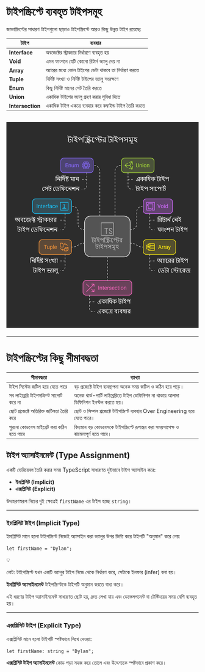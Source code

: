 # টাইপস্ক্রিপ্টে ব্যবহৃত টাইপসমূহ

জাভাস্ক্রিপ্টের সাধারণ টাইপগুলো ছাড়াও টাইপস্ক্রিপ্টে আরও কিছু উন্নত টাইপ রয়েছে:

| টাইপ             | ব্যবহার                                                 |
| ---------------- | ------------------------------------------------------- |
| **Interface**    | অবজেক্টের স্ট্রাকচার নির্ধারণে ব্যবহৃত হয়               |
| **Void**         | এমন ফাংশনে যেটি কোনো রিটার্ন ভ্যালু দেয় না              |
| **Array**        | অ্যারের মধ্যে কোন টাইপের ডেটা থাকবে তা নির্ধারণ করতে    |
| **Tuple**        | নির্দিষ্ট সংখ্যা ও নির্দিষ্ট টাইপের ভ্যালু সংরক্ষণে     |
| **Enum**         | কিছু নির্দিষ্ট মানের সেট তৈরি করতে                      |
| **Union**        | একাধিক টাইপের ভ্যালু গ্রহণ করার সুবিধা দিতে             |
| **Intersection** | একাধিক টাইপ একত্রে ব্যবহার করে কম্বাইন্ড টাইপ তৈরি করতে |

## ![_- visual selection (1).png](../../../public/TypeScript/TypeScript_type.png)

---

# টাইপস্ক্রিপ্টের কিছু সীমাবদ্ধতা

| সীমাবদ্ধতা                               | ব্যাখ্যা                                                                            |
| ---------------------------------------- | ----------------------------------------------------------------------------------- |
| টাইপ সিস্টেম জটিল হয়ে যেতে পারে          | বড় প্রজেক্টে টাইপ ব্যবস্থাপনা অনেক সময় জটিল ও কঠিন হয়ে পড়ে।                         |
| সব লাইব্রেরি টাইপসক্রিপ্ট সাপোর্ট করে না | অনেক থার্ড-পার্টি লাইব্রেরিতে টাইপ ডেফিনিশন না থাকায় আলাদা ডিফিনিশন ইনস্টল করতে হয়। |
| ছোট প্রজেক্টে অতিরিক্ত জটিলতা তৈরি করে   | ছোট ও সিম্পল প্রজেক্টে টাইপস্ক্রিপ্ট ব্যবহার Over Engineering হয়ে যেতে পারে।        |
| পুরনো কোডবেস মাইগ্রেট করা কঠিন হতে পারে  | বিদ্যমান বড় কোডবেসকে টাইপস্ক্রিপ্টে রূপান্তর করা সময়সাপেক্ষ ও ঝামেলাপূর্ণ হতে পারে। |

## টাইপ অ্যাসাইনমেন্ট (Type Assignment)

একটি ভেরিয়েবল তৈরি করার সময় TypeScript সাধারণত দুইভাবে টাইপ অ্যাসাইন করে:

- **ইমপ্লিসিট (Implicit)**
- **এক্সপ্লিসিট (Explicit)**

উদাহরণস্বরূপ নিচের দুই ক্ষেত্রেই `firstName` এর টাইপ হচ্ছে `string`।

---

### ইমপ্লিসিট টাইপ (Implicit Type)

ইমপ্লিসিট মানে হলো টাইপস্ক্রিপ্ট নিজেই অ্যাসাইন করা ভ্যালুর উপর ভিত্তি করে টাইপটি "অনুমান" করে নেয়:

```tsx
let firstName = "Dylan";
```

<aside>
💡

নোট: টাইপস্ক্রিপ্ট যখন একটি ভ্যালুর টাইপ নিজে থেকে নির্ধারণ করে, সেটাকে ইনফার (infer) বলা হয়।

</aside>

**ইমপ্লিসিট অ্যাসাইনমেন্ট** টাইপস্ক্রিপ্টকে টাইপটি অনুমান করতে বাধ্য করে।

এই ধরণের টাইপ অ্যাসাইনমেন্ট সাধারণত ছোট হয়, দ্রুত লেখা যায় এবং ডেভেলপমেন্ট বা টেস্টিংয়ের সময় বেশি ব্যবহৃত হয়।

---

### এক্সপ্লিসিট টাইপ (Explicit Type)

এক্সপ্লিসিট মানে হলো টাইপটি স্পষ্টভাবে লিখে দেওয়া:

```tsx
let firstName: string = "Dylan";
```

**এক্সপ্লিসিট টাইপ অ্যাসাইনমেন্ট** কোড পড়া সহজ করে তোলে এবং উদ্দেশ্যকে স্পষ্টভাবে প্রকাশ করে।
